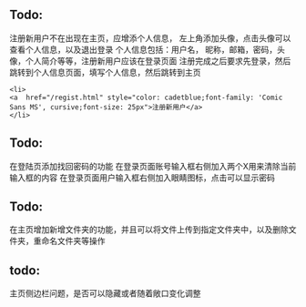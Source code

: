 ## Todo:

注册新用户不在出现在主页，应增添个人信息，
左上角添加头像，点击头像可以查看个人信息，以及退出登录
个人信息包括：用户名， 昵称，邮箱，密码，头像，个人简介等等，注册新用户应该在登录页面
注册完成之后要求先登录，然后跳转到个人信息页面，填写个人信息，然后跳转到主页

```
<li>
<a  href="/regist.html" style="color: cadetblue;font-family: 'Comic Sans MS', cursive;font-size: 25px">注册新用户</a>
</li>
```

## Todo:

在登陆页添加找回密码的功能
在登录页面账号输入框右侧加入两个X用来清除当前输入框的内容
在登录页面用户输入框右侧加入眼睛图标，点击可以显示密码



## Todo:

在主页增加新增文件夹的功能，并且可以将文件上传到指定文件夹中，以及删除文件夹，重命名文件夹等操作

## todo:
主页侧边栏问题，是否可以隐藏或者随着敞口变化调整